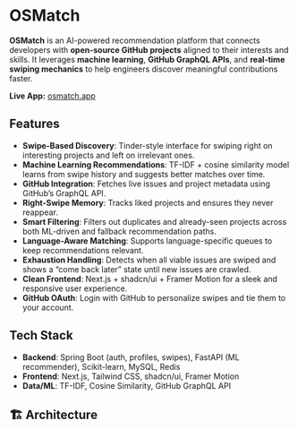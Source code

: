 # OSMatch  

**OSMatch** is an AI-powered recommendation platform that connects developers with **open-source GitHub projects** aligned to their interests and skills. It leverages **machine learning**, **GitHub GraphQL APIs**, and **real-time swiping mechanics** to help engineers discover meaningful contributions faster.  

**Live App:** [osmatch.app](https://osmatch.vercel.app/)  

## Features  

- **Swipe-Based Discovery**: Tinder-style interface for swiping right on interesting projects and left on irrelevant ones.  
- **Machine Learning Recommendations**: TF-IDF + cosine similarity model learns from swipe history and suggests better matches over time.  
- **GitHub Integration**: Fetches live issues and project metadata using GitHub’s GraphQL API.  
- **Right-Swipe Memory**: Tracks liked projects and ensures they never reappear.  
- **Smart Filtering**: Filters out duplicates and already-seen projects across both ML-driven and fallback recommendation paths.  
- **Language-Aware Matching**: Supports language-specific queues to keep recommendations relevant.  
- **Exhaustion Handling**: Detects when all viable issues are swiped and shows a “come back later” state until new issues are crawled.  
- **Clean Frontend**: Next.js + shadcn/ui + Framer Motion for a sleek and responsive user experience.  
- **GitHub OAuth**: Login with GitHub to personalize swipes and tie them to your account.  

## Tech Stack  

- **Backend**: Spring Boot (auth, profiles, swipes), FastAPI (ML recommender), Scikit-learn, MySQL, Redis  
- **Frontend**: Next.js, Tailwind CSS, shadcn/ui, Framer Motion  
- **Data/ML**: TF-IDF, Cosine Similarity, GitHub GraphQL API  

## 🏗️ Architecture  
